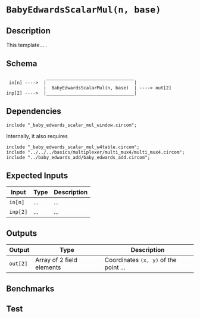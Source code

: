# `BabyEdwardsScalarMul(n, base)`

## Description

This template... . 

## Schema

```
               _________________________________     
 in[n] ---->  |                                 |
              |  BabyEdwardsScalarMul(n, base)  | ----> out[2]
inp[2] ---->  |_________________________________|
```

## Dependencies

```
include "_baby_edwards_scalar_mul_window.circom";
```
Internally, it also requires
```
include "_baby_edwards_scalar_mul_w4table.circom";
include "../../../basics/multiplexer/multi_mux4/multi_mux4.circom";
include "../baby_edwards_add/baby_edwards_add.circom";
```

## Expected Inputs

| Input         | Type           | Description         |                                            
| ------------- | -------------  | -------------       | 
| `in[n]`       | ...  | ...  |
| `inp[2]`      | ...  | ...  |

## Outputs

| Output        | Type           | Description     |
| ------------- | -------------  | ----------      | 
| `out[2]`      | Array of 2 field elements  | Coordinates `(x, y)` of the point ...  |

## Benchmarks 

## Test